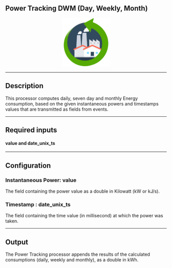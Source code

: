 <!--
  ~ Licensed to the Apache Software Foundation (ASF) under one or more
  ~ contributor license agreements.  See the NOTICE file distributed with
  ~ this work for additional information regarding copyright ownership.
  ~ The ASF licenses this file to You under the Apache License, Version 2.0
  ~ (the "License"); you may not use this file except in compliance with
  ~ the License.  You may obtain a copy of the License at
  ~
  ~    http://www.apache.org/licenses/LICENSE-2.0
  ~
  ~ Unless required by applicable law or agreed to in writing, software
  ~ distributed under the License is distributed on an "AS IS" BASIS,
  ~ WITHOUT WARRANTIES OR CONDITIONS OF ANY KIND, either express or implied.
  ~ See the License for the specific language governing permissions and
  ~ limitations under the License.
  ~
  -->

## Power Tracking DWM (Day, Weekly, Month)

<p align="center"> 
    <img src="icon.png" width="150px;" class="pe-image-documentation"/>
</p>

***

## Description
This processor computes daily, seven day and monthly Energy consumption, based on the given instantaneous powers and timestamps values that are transmitted as fields from events.

***

## Required inputs
#### value and date_unix_ts

***

## Configuration
### Instantaneous Power: value
The field containing the power value as a double in Kilowatt (kW or kJ/s).
### Timestamp :  date_unix_ts
The field containing the time value (in millisecond) at which the power was taken.

***

## Output
The Power Tracking processor appends the results of the calculated consumptions
(daily, weekly and monthly), as a double in kWh.
